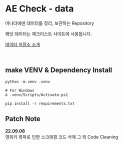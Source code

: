 # AE Check - data
어나더에덴 데이터를 정리, 보관하는 Repository

해당 데이터는 체크리스트 사이트에 사용됩니다.

[데이터 저장소 소개](https://aecheck.tistory.com/5)

<br/>

## make VENV & Dependency Install
```
python -m venv .venv

# For Windows 
& .venv/Scripts/Activate.ps1 

pip install -r requirements.txt
```


## Patch Note
**22.09.08**   
영위키 폭파로 인한 스크래핑 코드 삭제
그 외 Code Cleaning